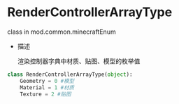 # RenderControllerArrayType

class in mod.common.minecraftEnum

- 描述

    渲染控制器字典中材质、贴图、模型的枚举值



```python
class RenderControllerArrayType(object):
	Geometry = 0 #模型
	Material = 1 #材质
	Texture = 2 #贴图

``` 

